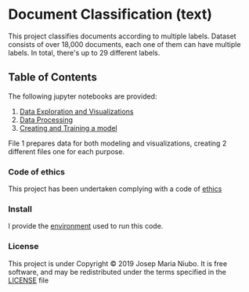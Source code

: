 # Document Classification (text)
This project classifies documents according to multiple labels.
Dataset consists of over 18,000 documents, each one of them can have multiple labels. In total, there's up to 29 different labels. 

## Table of Contents 
The following jupyter notebooks are provided:
1. [Data Exploration and Visualizations](https://github.com/titoniubo/text_classification/blob/master/1.%20Data%20exploration%20and%20Visualizations.ipynb)
2. [Data Processing](https://github.com/titoniubo/text_classification/blob/master/2.%20Data%20Processing.ipynb)
3. [Creating and Training a model](https://github.com/titoniubo/text_classification/blob/master/3.%20Creating%20and%20Training%20a%20model.ipynb)

File 1 prepares data for both modeling and visualizations, creating 2 different files one for each purpose.

### Code of ethics

This project has been undertaken complying with a code of [ethics](https://github.com/titoniubo/text_classification/blob/master/Code%20of%20ethics.txt) 

### Install
I provide the [environment](https://github.com/titoniubo/text_classification/blob/master/environment.yml) used to run this code.

### License
This project is under Copyright © 2019 Josep Maria Niubo. It is free software, and may be redistributed under the terms specified in the [LICENSE](https://github.com/titoniubo/text_classification/blob/master/License.txt) file
